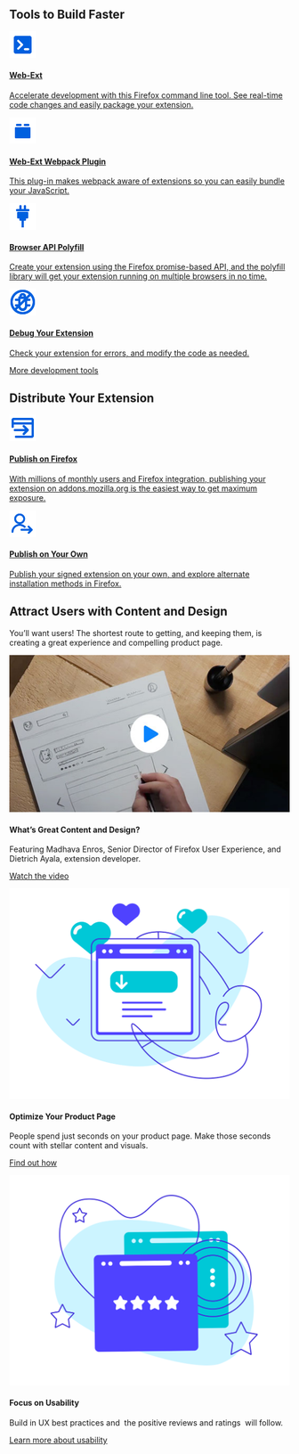 <!-- Section Intro -->
<div class="panel section-intro bg-dark bg-alt2">
<div class="grid-container grid-x grid-padding-x align-center tiles-outside">
<div class="cell small-12 medium-8 large-6 text-center" markdown="1">

## Tools to Build Faster

</div>
</div>
<div class="grid-container grid-x grid-padding-x tiles-container">

<!-- Tile 1 -->
<a href="https://developer.mozilla.org/en-US/docs/Mozilla/Add-ons/WebExtensions/Getting_started_with_web-ext" class="cell small-12 medium-6 tile-compact tile-block-link">
<div class="block-link" markdown="1">

![Web-Ext](assets/img/icons/web-ext.svg "Web-Ext")

#### Web-Ext

Accelerate development with this Firefox command line tool. See real-time code changes and easily package your extension.

</div>
</a>
<!-- END: Tile 1 -->

<!-- Tile 2 -->
<a href="https://github.com/hiikezoe/web-ext-webpack-plugin/blob/master/README.md" class="cell small-12 medium-6 tile-compact tile-block-link">
<div class="block-link" markdown="1">

![Web-Ext Webpack Plugin](assets/img/icons/plugin.svg "Web-Ext Webpack Plugin")

#### Web-Ext Webpack Plugin

This plug-in makes webpack aware of extensions so you can easily bundle your JavaScript.

</div>
</a>
<!-- END: Tile 2 -->

<!-- Tile 3 -->
<a href="https://github.com/mozilla/webextension-polyfill" class="cell small-12 medium-6 tile-compact tile-block-link">
<div class="block-link" markdown="1">

![Browser API Polyfill](assets/img/icons/browser-api.svg "Browser API Polyfill")

#### Browser API Polyfill

Create your extension using the Firefox promise-based API, and the polyfill library will get your extension running on multiple browsers in no time.

</div>
</a>
<!-- END: Tile 3 -->

<!-- Tile 4 -->
<a href="https://developer.mozilla.org/docs/Mozilla/Add-ons/WebExtensions/Debugging" class="cell small-12 medium-6 tile-compact tile-block-link">
<div class="block-link" markdown="1">

![Debug Your Extension](assets/img/icons/debug.svg "Debug Your Extension")

#### Debug Your Extension

Check your extension for errors, and modify the code as needed.

</div>
</a>
<!-- END: Tile 4 -->

</div>
<div class="grid-container grid-x grid-padding-x align-center tiles-outside">
<div class="cell small-12 medium-8 large-6 text-center" markdown="1">

[More development tools](https://www.firefox.com)

</div>
</div>
</div>
<!-- END: Section Intro -->


<!-- Section Tiles -->
<div class="section-tiles bg-grey">
<div class="tiles-outside">
<div class="grid-container grid-x grid-padding-x align-center">
<div class="cell small-12 medium-8 large-6 text-center" markdown="1">

## Distribute Your Extension

</div>
</div>
</div>
<div class="tiles-container">
<div class="grid-container grid-x grid-padding-x align-center">

<!-- Tile 1 -->
<a href="https://developer.mozilla.org/en-US/docs/Mozilla/Add-ons/Distribution" class="cell small-12 medium-6 tile-compact tile-block-link">
<div class="block-link" markdown="1">

![Publish on Firefox](assets/img/icons/publish-on-firefox.svg "Publish on Firefox")

#### Publish on Firefox

With millions of monthly users and Firefox integration, publishing your extension on addons.mozilla.org is the easiest way to get maximum exposure.

</div>
</a>
<!-- END: Tile 1 -->

<!-- Tile 2 -->
<a href="https://developer.mozilla.org/en-US/docs/Mozilla/Add-ons/WebExtensions/Alternative_distribution_options" class="cell small-12 medium-6 tile-compact tile-block-link">
<div class="block-link" markdown="1">

![Publish on Your Own](assets/img/icons/publish-on-own.svg "Publish on Your Own")

#### Publish on Your Own

Publish your signed extension on your own, and explore alternate installation methods in Firefox.

</div>
</a>
<!-- END: Tile 2 -->

</div>
</div>
</div>
<!-- END: Section Tiles -->


<!-- Section More -->
<div class="section-more panel bg-grey">
<div class="grid-container grid-x grid-padding-x align-center more-intro">
<div class="cell small-12 medium-10 large-8 text-center" markdown="1">

## Attract Users with Content and Design

You’ll want users! The shortest route to getting, and keeping them, is creating a great experience and compelling product page.

</div>
</div>

<div class="grid-container grid-x grid-padding-x align-center tiles-container">

<!-- Tile 1 -->
<div class="cell small-12 large-4 tile-borderless" markdown="1">

[![What’s Great Content and Design?](assets/img/content_video_thumbnail.jpg)](a0_OsLGI0k4 "Open Popup Video")

#### What’s Great Content and Design?

Featuring Madhava Enros, Senior Director of Firefox User Experience, and Dietrich Ayala, extension developer.

[Watch the video](a0_OsLGI0k4 "Open Popup Video")

</div>
<!-- END: Tile 1 -->

<!-- Tile 2 -->
<div class="cell small-12 large-4 tile-borderless" markdown="1">

![Optimize Your Product Page](assets/img/Optimize-Product-Page.svg "Optimize Your Product Page")

#### Optimize Your Product Page

People spend just seconds on your product page. Make those seconds count with stellar content and visuals.

[Find out how](https://www.firefox.com)

</div>
<!-- END: Tile 2 -->

<!-- Tile 3 -->
<div class="cell small-12 large-4 tile-borderless" markdown="1">

![Focus on Usability](assets/img/Focus-Usability.svg "Focus on Usability")

#### Focus on Usability

Build in UX best practices and  the positive reviews and ratings  will follow.

[Learn more about usability](https://developer.mozilla.org/en-US/docs/Mozilla/Add-ons/WebExtensions/User_experience_best_practices)

</div>
<!-- END: Tile 3 -->

</div>
</div>
<!-- END: Section More -->